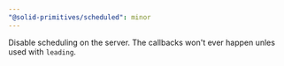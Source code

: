 ```yaml
---
"@solid-primitives/scheduled": minor
---
```


Disable scheduling on the server. The callbacks won't ever happen unles used with `leading`.

